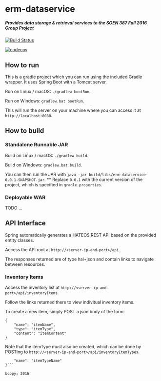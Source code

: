 # erm-dataservice

##### Provides data storage & retrieval services to the SOEN 387 Fall 2016 Group Project

[![Build Status](https://travis-ci.org/soen387-fall2016/erm-dataservice.svg?branch=master)](https://travis-ci.org/soen387-fall2016/erm-dataservice)

[![codecov](https://codecov.io/gh/soen387-fall2016/erm-dataservice/branch/master/graph/badge.svg)](https://codecov.io/gh/soen387-fall2016/erm-dataservice)

## How to run
This is a gradle project which you can run using the included Gradle wrapper. It uses Spring Boot with a Tomcat server.

Run on Linux / macOS: ```./gradlew bootRun```.

Run on Windows: ```gradlew.bat bootRun```.

This will run the server on your machine where you can access it at ```http://localhost:8080```.


## How to build

### Standalone Runnable JAR

Build on Linux / macOS: ```./gradlew build```.

Build on Windows: ```gradlew.bat build```.

You can then run the JAR with ```java -jar build/libs/erm-dataservice-0.0.1-SNAPSHOT.jar```.
** Replace ```0.0.1``` with the current version of the project, which is specified in ```gradle.properties```.

### Deployable WAR
TODO ...

## API Interface
Spring automatically generates a HATEOS REST API based on the provided entity classes.

Access the API root at ```http://<server-ip-and-port>/api```.

The responses returned are of type hal+json and contain links to navigate between resources.

### Inventory Items
Access the inventory list at ```http://<server-ip-and-port>/api/inventoryItems```.

Follow the links returned there to view indivitual inventory items.

To create a new item, simply POST a json body of the form:

```
{
    "name": "itemName",
    "type": "itemType",
    "content": "itemContent"
}
```

Note that the itemType must also be created, which can be done by POSTing to ```http://<server-ip-and-port>/api/inventoryItemTypes```.

```{
    "name": "itemTypeName"
}```

&copy; 2016
